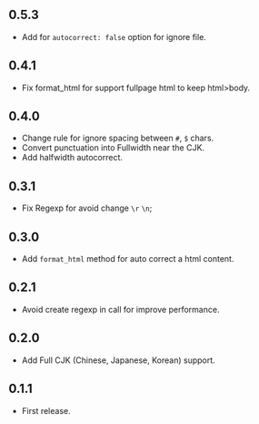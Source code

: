 ## 0.5.3

- Add for `autocorrect: false` option for ignore file.

## 0.4.1

- Fix format_html for support fullpage html to keep html>body.

## 0.4.0

- Change rule for ignore spacing between `#`, `$` chars.
- Convert punctuation into Fullwidth near the CJK.
- Add halfwidth autocorrect.

## 0.3.1

- Fix Regexp for avoid change `\r` `\n`;

## 0.3.0

- Add `format_html` method for auto correct a html content.

## 0.2.1

- Avoid create regexp in call for improve performance.

## 0.2.0

- Add Full CJK (Chinese, Japanese, Korean) support.

## 0.1.1

- First release.
